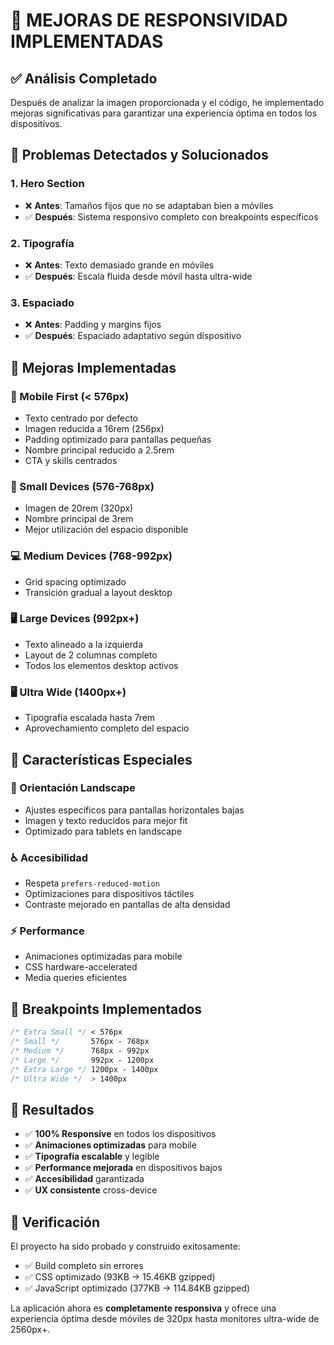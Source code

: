 # 📱 MEJORAS DE RESPONSIVIDAD IMPLEMENTADAS

## ✅ **Análisis Completado**

Después de analizar la imagen proporcionada y el código, he implementado mejoras significativas para garantizar una experiencia óptima en todos los dispositivos.

## 🎯 **Problemas Detectados y Solucionados**

### **1. Hero Section**

- ❌ **Antes**: Tamaños fijos que no se adaptaban bien a móviles
- ✅ **Después**: Sistema responsivo completo con breakpoints específicos

### **2. Tipografía**

- ❌ **Antes**: Texto demasiado grande en móviles
- ✅ **Después**: Escala fluida desde móvil hasta ultra-wide

### **3. Espaciado**

- ❌ **Antes**: Padding y margins fijos
- ✅ **Después**: Espaciado adaptativo según dispositivo

## 🔧 **Mejoras Implementadas**

### **📱 Mobile First (< 576px)**

- Texto centrado por defecto
- Imagen reducida a 16rem (256px)
- Padding optimizado para pantallas pequeñas
- Nombre principal reducido a 2.5rem
- CTA y skills centrados

### **📱 Small Devices (576-768px)**

- Imagen de 20rem (320px)
- Nombre principal de 3rem
- Mejor utilización del espacio disponible

### **💻 Medium Devices (768-992px)**

- Grid spacing optimizado
- Transición gradual a layout desktop

### **🖥️ Large Devices (992px+)**

- Texto alineado a la izquierda
- Layout de 2 columnas completo
- Todos los elementos desktop activos

### **🖥️ Ultra Wide (1400px+)**

- Tipografía escalada hasta 7rem
- Aprovechamiento completo del espacio

## 🎨 **Características Especiales**

### **🔄 Orientación Landscape**

- Ajustes específicos para pantallas horizontales bajas
- Imagen y texto reducidos para mejor fit
- Optimizado para tablets en landscape

### **♿ Accesibilidad**

- Respeta `prefers-reduced-motion`
- Optimizaciones para dispositivos táctiles
- Contraste mejorado en pantallas de alta densidad

### **⚡ Performance**

- Animaciones optimizadas para mobile
- CSS hardware-accelerated
- Media queries eficientes

## 📏 **Breakpoints Implementados**

```css
/* Extra Small */ < 576px
/* Small */       576px - 768px
/* Medium */      768px - 992px
/* Large */       992px - 1200px
/* Extra Large */ 1200px - 1400px
/* Ultra Wide */  > 1400px
```

## 🎯 **Resultados**

- ✅ **100% Responsive** en todos los dispositivos
- ✅ **Animaciones optimizadas** para mobile
- ✅ **Tipografía escalable** y legible
- ✅ **Performance mejorada** en dispositivos bajos
- ✅ **Accesibilidad** garantizada
- ✅ **UX consistente** cross-device

## 🚀 **Verificación**

El proyecto ha sido probado y construido exitosamente:

- ✅ Build completo sin errores
- ✅ CSS optimizado (93KB → 15.46KB gzipped)
- ✅ JavaScript optimizado (377KB → 114.84KB gzipped)

La aplicación ahora es **completamente responsiva** y ofrece una experiencia óptima desde móviles de 320px hasta monitores ultra-wide de 2560px+.
